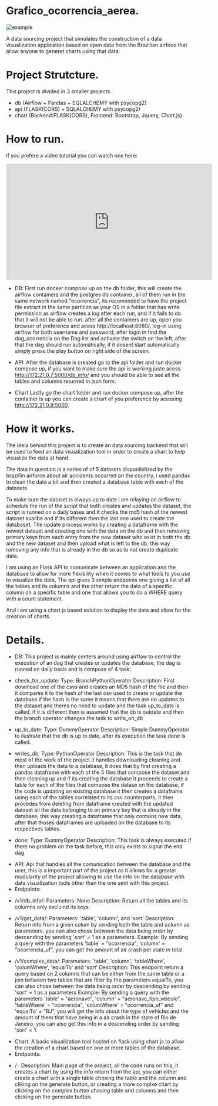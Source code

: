 # Grafico_ocorrencia_aerea.

![example](https://user-images.githubusercontent.com/87736256/186779112-408a3839-575b-4d62-861e-8a4a5f10607e.gif)

<!-- A simple Flask and chart.js project to allow visualization of the Brazilian airfoce data in chart form. -->
A data sourcing project that simulates the construction of a data visualization application based on open data from the Brazilian airfoce that allow anyone to generet charts using that data.

# Project Strutcture.

This project is divided in 3 smaller projects.

- db (Airflow + Pandas + SQLALCHEMY with psycopg2) 
- api (FLASK(CORS) + SQLALCHEMY with psycopg2)
- chart (Backend:FLASK(CORS), Frontend: Bootstrap, Jquery, Chart.js)

# How to run.

if you prefere a video tutorial you can watch one here:

<iframe width="560" height="315" src="https://www.youtube.com/embed/fYejLcLEQT0" title="YouTube video player" frameborder="0" allow="accelerometer; autoplay; clipboard-write; encrypted-media; gyroscope; picture-in-picture" allowfullscreen></iframe>

- DB:
First run docker compose up on the db folder, this will create the airflow containers and the postgres db container, all of them run in the same network named "ocorrencia", its recomended to have the project file extract in the same partition as your OS in a folder that has write permission as airflow creates a log after each run, and if it fails to do that it will not be able to run.
after all the containers are up, open you browser of preference and acess http://localhost:8080/, log-in using airflow for both username and password, after login in find the dag_ocorrencia on the Dag list and activate the switch on the left, after that the dag should run automatically, if it dosent start automatically simply press the play button on right side of the screen.

- API:
After the database is created go to the api folder and run docker compose up, if you want to make sure the api is working justo acess http://172.21.0.7:5000/db_info/ and you should be able to see all the tables and columns returned in json form.

- Chart
Lastly go the chart folder and run docker compose up, after the container is up you can create a chart of you preference by acessing http://172.21.0.8:5000.


# How it works.
The ideia behind this project is to create an data sourcing backend that will be used to feed an data visualization tool in order to create a chart to help visualize the data at hand.

The data in question is a series of of 5 datasets disponibilized by the brazillin airforce about air accidents occurred on the country, i used pandas to clean the data a bit and then created a database table with each of the datasets.

To make sure the dataset is always up to date i am relaying on airflow to schedule the run of the script that both creates and updates the dataset, the script is runned on a daily bases and it checks the md5 hash of the newest dataset availbe and if its different then the last one used to create the databaset.
The update process works by creating a dataframe with the newest dataset and creating one with the data on the db and then removing primary keys from each entry from the new dataset who exist in both the db and the new dataset and then upload what is left to the db, this way removing any info that is already in the db so as to not create duplicate data.

I am using an Flask API to comunicate between an application and the database to allow for more flexibility when it comes to what tools to you use to visualize the data, The api gives 3 simple endpoints one giving a list of all the tables and its columns and the other return the data of a specific column on a specific table and one that allows you to do a WHERE query with a count statement.

And i am using a chart js based solution to display the data and allow for the creation of charts.

# Details.
- DB:
This project is mainly centers around using airflow to control the execution of an dag that creates or updates the database, the dag is runned on daily basis and is compose of 4 task:
* check_for_update:
    Type: BranchPythonOperator
    Description: First download one of the csvs and creates an MD5 hash of the file and then it compares it to the hash of the last csv used to create or update
    the database if the hash is the same it means that there are no updates to the dataset and theres no need to update and the task up_to_date is called, if it is different then is assumed that the db is outdate and then the branch operator changes the task to write_on_db
* up_to_date:
    Type: DummyOperator
    Description: Simple DummyOperator to ilustrate that the db is up to date, after its execution the task done is called.

* writes_db:
    Type: PythonOperator
    Description: This is the task that do most of the work of the project it handles downloading cleaning and then uploads the data to a database, it does that by first creating a pandas dataframe with each of the 5 files that compose the dataset and then cleaning up and if its creating the database it proceeds to create a table for each of the files that compose the datase on the database,
    if the code is updating an existing database it then creates a dataframe using each of the tables correlated to its csv counterparts, it then procedes from deleting from dataframe created with the updated dataset all the data belonging to an primary key that is already in the database, this way creating a dataframe that only contains new data, after that thoses dataframes
    are uploaded on the database to its respectives tables.

* done:
    Type: DummyOperator
    Description: This task is always executed if there no problem on the task before, this only exists to signal the end dag

- API:
Api that handles all the comunication between the database and the user, this is a important part of the project as it allows for a greater mudularity of the project allowing to use the info on the database with data visualization tools other than the one sent with this project.
- Endpoints:

* /v1/db_info/:
  Parameters: None
  Description: Return all the tables and its columns only excluind its keys.

* /v1/get_data/: 
  Parameters: 'table', 'column', and 'sort'
  Description: Return info from a given colum by sending both the table and column as parameters, you can also chose between the data being order by descending by sending 'sort' = 1 as a parameters.
  Example: By sending a query with the parameters 'table' = "ocorrencia", 'column' = "ocorrencia_uf", you can get the amount of air crash per state in total.

* /v1/complex_data/:
  Parameters: 'table', 'column', 'tableWhere', 'columWhere', 'equalTo' and 'sort'
  Description:  This endpoint return a query based on 2 columns that can be either from the same table or a join between two tables that are filter by the parameters equalTo, you can also chose between the data being order by descending by sending 'sort' = 1 as a parameters
  Example: By sending a query with the parameters 'table' = "aeronave", 'column' = "aeronave_tipo_veiculo", 'tableWhere' = "ocorrencia", 'columWhere' = "ocorrencia_uf" and 'equalTo' = "RJ", you will get the info about the type of vehicles and the amount of them that have being in a air crash in the state of Rio de Janeiro, you can also get this info in a descending order by sending 'sort' = 1.

- Chart:
A basic visualization tool hosted on flask using chart js to allow the creation of a chart based on one or more tables of the database.
- Endpoints:

* / :
  Description: Main page of the project, all the code runs on this, it creates a chart by using the info return from the api, you can either create a chart with a single table chosing the table and the column and cliking on the generate button, or creating a more complxe chart by clicking on the complex button chosing table and columns and then clicking on the generate button.




